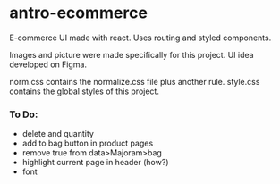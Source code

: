 # antro-ecommerce

E-commerce UI made with react.
Uses routing and styled components.

Images and picture were made specifically for this project.
UI idea developed on Figma.

norm.css contains the normalize.css file plus another rule.
style.css contains the global styles of this project.

### To Do:
- delete and quantity
- add to bag button in product pages
- remove true from data>Majoram>bag
- highlight current page in header (how?)
- font
